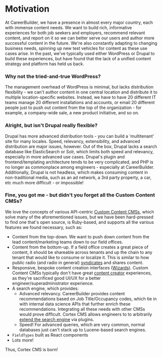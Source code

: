 # Motivation

At CareerBuilder, we have a presence in almost every major country, each with immense content needs. We want to build rich, informative experiences for both job seekers and employers, recommend relevant content, and report on it so we can better serve our users and author more successful content in the future. We're also constantly adapting to changing business needs, spinning up new test vehicles for content as these use cases arise. In the past, we've typically used either WordPress or Drupal to build these experiences, but have found that the lack of a unified content strategy and platform has held us back.

### Why not the tried-and-true WordPress?

The management overhead of WordPress is minimal, but lacks distribution flexibility - we can't author content in one central location and distribute it to multiple location-specific websites. Instead, we have to have 20 different IT teams manage 20 different installations and accounts, or email 20 different people just to push out content from the top of the organization - for example, a company-wide sale, a new product initiative, and so on.

### Alright, but isn't Drupal really flexible?

Drupal has more advanced distribution tools - you can build a 'multitenant' site for many locales. Speed, relevancy, extensibility, and advanced distribution are major issues, however. Out of the box, Drupal lacks a search database like ElasticSearch or Solr, which limits both speed and relevancy, especially in more advanced use cases. Drupal's plugin and frontend/templating architecture tends to be very complicated, and PHP is no longer as commonplace among engineers - especially at CareerBuilder. Additionally, Drupal is not headless, which makes consuming content in non-traditional media, such as an ad network, a 3rd party property, a car, etc much more difficult - or impossible!

### Fine, you got me - but didn't you forget all the Custom Content CMSs?

We love the concepts of various API-centric [Custom Content CMSs](/glossary.md#custom-content-cms), which solve many of the aforementioned issues, but we have been hard-pressed to find one that's open source, is Ruby-based, and supports all the various features we found necessary, such as:

* Content from the top-down. We want to push down content from the lead content/marketing teams down to our field offices.
* Content from the bottom-up. If a field office creates a great piece of content, it should be shareable across tenants and up the chain to any tenant that would like to consume or localize it. This is similar to how public radio \(and radio in general\) [syndicates](https://en.wikipedia.org/wiki/Broadcast_syndication#Radio_syndication) and shares content.
* Responsive, bespoke content creation interfaces \([Wizards](/basics/designing-wizards.md)\). Custom Content CMSs typically don't have great [content creator](/glossary.md#content-creator) experiences, as they're sacrificed good UI/UX for a better engineer/superadministrator experience.
* A search engine, which provides:
  * Advanced relevancy. CareerBuilder provides content recommendations based on Job Title/Occupancy codes, which tie in with internal data science APIs that further enrich these recommendations. Integrating all these needs with other CMSs would prove difficult. Cortex CMS allows engineers to to arbitrarily [extend the search engine](/advanced/developing-plugins/extending-search.md) via plugins.
  * Speed! For advanced queries, which are very common, normal databases just can't stack up to Lucene-based search engines.
* `FieldTypes` built as React components
* Lots more!

Thus, Cortex CMS is born!

